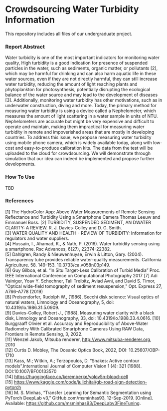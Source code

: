 # Crowdsourcing Water Turbidity Information

This repository includes all files of our undergraduate project.

### Report Abstract

Water turbidity is one of the most important indicators for monitoring water quality, High turbidity is a good indication for presence of suspended particles in the water, such as sediments, organic matter, or pollutants [2], which may be harmful for drinking and can also harm aquatic life in these water sources, even if they are not directly harmful, they can still increase water turbidity, reducing the amount of light reaching plants and phytoplankton for photosynthesis, potentially disrupting the ecological balance of the water source and may lead to the development of diseases [3]. Additionally, monitoring water turbidity has other motivations, such as in underwater construction, diving and more.
Today, the primary method for measuring water turbidity is using a device called a Nephelometer, which measures the amount of light scattering in a water sample in units of NTU. Nephelometers are accurate but might be very expensive and difficult to operate and maintain, making them impractical for measuring water turbidity in remote and impoverished areas that are mostly in developing countries.
To address this issue, we propose measuring water turbidity using mobile phone camera, which is widely available today, along with low-cost and easy-to-produce calibration kits. The data from the test will be uploaded to the cloud for crowdsourcing. We will demonstrate through simulation that our idea can indeed be implemented and propose further developments.

### How To Use

TBD

### References

[1] The HydroColor App: Above Water Measurements of Remote Sensing Reflectance and Turbidity Using a Smartphone Camera Thomas Leeuw and Emmanuel Boss.
[2] TURBIDITY, SUSPENDED SEDIMENT, AN DWATER CLARITY: A REVIEW. R. J. Davies-Colley and D. G. Smith.  
[3] WATER QUALITY AND HEALTH - REVIEW OF TURBIDITY: Information for regulators and water suppliers.  
[4] Hussain, I., Ahamad, K., & Nath, P. (2016). Water turbidity sensing using a smartphone. Rsc Advances, 6(27), 22374-22382.  
[5] Dahlgren, Randy & Nieuwenhuyse, Erwin & Litton, Gary. (2004). Transparency tube provides reliable water-quality measurements. California Agriculture. 58. 149-153. 10.3733/ca.v058n03p149.  
[6] Guy Gilboa, et al. “In Situ Target-Less Calibration of Turbid Media” Proc. IEEE International Conference on Computational Photography 2017
[7] Adi Vainiger, Yoav Y. Schechner, Tali Treibitz, Aviad Avni, and David S. Timor, "Optical wide-field tomography of sediment resuspension," Opt. Express 27, A766-A778 (2019)  
[8] Preisendorfer, Rudolph W., (1986), Secchi disk science: Visual optics of natural waters, Limnology and Oceanography, 5, doi: 10.4319/lo.1986.31.5.0909.  
[9] Davies-Colley, Robert J., (1988), Measuring water clarity with a black disk, Limnology and Oceanography, 33, doi: 10.4319/lo.1988.33.4.0616.
[10] Burggraaff Olivier et al. Accuracy and Reproducibility of Above-Water Radiometry With Calibrated Smartphone Cameras Using RAW Data, Frontiers in Remote Sensing, 3, 2022.  
[11] Wenzel Jakob, Mitsuba renderer, http://www.mitsuba-renderer.org, 2010  
[12] Curtis D. Mobley, The Oceanic Optics Book, 2022, DOI: 10.25607/OBP-1710  
[13] Kass, M.; Witkin, A.; Terzopoulos, D. “Snakes: Active contour models”.International Journal of Computer Vision 1 (4): 321 (1988). DOI:10.1007/BF00133570  
[14] https://huggingface.co/keremberke/yolov5n-blood-cell  
[15] https://www.kaggle.com/code/julichitai/gb-road-sign-detection-pytorch  
[16] M. S. Minhas, “Transfer Learning for Semantic Segmentation using PyTorch DeepLab v3,” GitHub.com/msminhas93, 12-Sep-2019. [Online]. Available: https://github.com/msminhas93/DeepLabv3FineTuning.  
